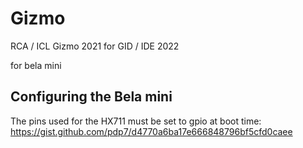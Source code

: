 # Gizmo

RCA / ICL Gizmo 2021 for GID / IDE 2022

for bela mini

## Configuring the Bela mini

The pins used for the HX711 must be set to gpio at boot time:
https://gist.github.com/pdp7/d4770a6ba17e666848796bf5cfd0caee
